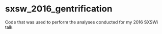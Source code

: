 # sxsw_2016_gentrification
Code that was used to perform the analyses conducted for my 2016 SXSWi talk
